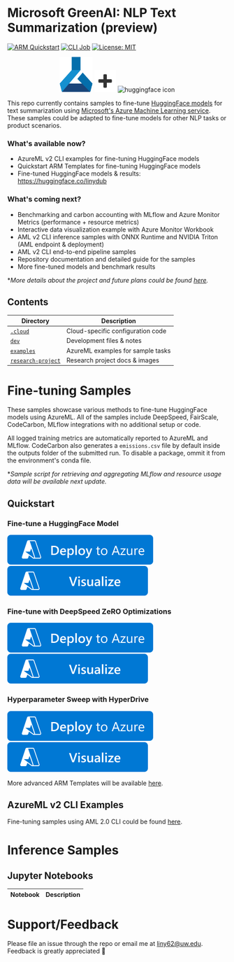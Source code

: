 # Microsoft GreenAI: NLP Text Summarization (preview)
[![ARM Quickstart](../../actions/workflows/arm-cmd-job-pytorch.yml/badge.svg)](../../actions/workflows/arm-cmd-job-pytorch.yml) [![CLI Job](../../actions/workflows/cli-cmd-job-basic.yml/badge.svg)](../../actions/workflows/cli-cmd-job-basic.yml) [![License: MIT](https://img.shields.io/badge/License-MIT-blue.svg)](./LICENSE)

<p align="center">
  <img src="research-project/images/azureml-icon.png" alt="azureml icon" height="80"/>
  <img src="research-project/images/plus-icon.png" alt="plus" height="50"/>
  <img src="https://huggingface.co/front/assets/huggingface_logo.svg" alt="huggingface icon" height="80"/>
</p>

This repo currently contains samples to fine-tune [HuggingFace models](https://huggingface.co/models) for text summarization using [Microsoft's Azure Machine Learning service](https://azure.microsoft.com/en-us/services/machine-learning-service/). These samples could be adapted to fine-tune models for other NLP tasks or product scenarios.

### What's available now?
* AzureML v2 CLI examples for fine-tuning HuggingFace models
* Quickstart ARM Templates for fine-tuning HuggingFace models
* Fine-tuned HuggingFace models & results: https://huggingface.co/linydub

### What's coming next?
* Benchmarking and carbon accounting with MLflow and Azure Monitor Metrics (performance + resource metrics)
* Interactive data visualization example with Azure Monitor Workbook
* AML v2 CLI inference samples with ONNX Runtime and NVIDIA Triton (AML endpoint & deployment)
* AML v2 CLI end-to-end pipeline samples
* Repository documentation and detailed guide for the samples
* More fine-tuned models and benchmark results

**More details about the project and future plans could be found [here](../../projects).*

## Contents
| Directory | Description |
| --------- | ----------- |
| [`.cloud`](./.cloud) | Cloud-specific configuration code |
| [`dev`](./dev) | Development files & notes |
| [`examples`](./examples) | AzureML examples for sample tasks |
| [`research-project`](./research-project) | Research project docs & images |

# Fine-tuning Samples
These samples showcase various methods to fine-tune HuggingFace models using AzureML. All of the samples include DeepSpeed, FairScale, CodeCarbon, MLflow integrations with no additional setup or code.

All logged training metrics are automatically reported to AzureML and MLflow. CodeCarbon also generates a `emissions.csv` file by default inside the outputs folder of the submitted run. To disable a package, ommit it from the environment's conda file.

**Sample script for retrieving and aggregating MLflow and resource usage data will be available next update.*

## Quickstart

### Fine-tune a HuggingFace Model
[![Deploy to Azure](https://raw.githubusercontent.com/Azure/azure-quickstart-templates/master/1-CONTRIBUTION-GUIDE/images/deploytoazure.svg?sanitize=true)](https://portal.azure.com/#create/Microsoft.Template/uri/https%3A%2F%2Fraw.githubusercontent.com%2Flinydub%2Fazureml%2Dgreenai%2Dtxtsum%2Fmain%2F%2Ecloud%2Fquickstart%2FazuredeployCmdJobPytorch%2Ejson)
[![Visualize](https://raw.githubusercontent.com/Azure/azure-quickstart-templates/master/1-CONTRIBUTION-GUIDE/images/visualizebutton.svg?sanitize=true)](http://armviz.io/#/?load=https://raw.githubusercontent.com/linydub/azureml-greenai-txtsum/main/.cloud/quickstart/azuredeployCmdJobPytorch.json)

### Fine-tune with DeepSpeed ZeRO Optimizations
[![Deploy to Azure](https://raw.githubusercontent.com/Azure/azure-quickstart-templates/master/1-CONTRIBUTION-GUIDE/images/deploytoazure.svg?sanitize=true)](https://portal.azure.com/#create/Microsoft.Template/uri/https%3A%2F%2Fraw.githubusercontent.com%2Flinydub%2Fazureml%2Dgreenai%2Dtxtsum%2Fmain%2F%2Ecloud%2Fquickstart%2FazuredeployCmdJobDeepspeed%2Ejson)
[![Visualize](https://raw.githubusercontent.com/Azure/azure-quickstart-templates/master/1-CONTRIBUTION-GUIDE/images/visualizebutton.svg?sanitize=true)](http://armviz.io/#/?load=https://raw.githubusercontent.com/linydub/azureml-greenai-txtsum/main/.cloud/quickstart/azuredeployCmdJobDeepspeed.json)

### Hyperparameter Sweep with HyperDrive
[![Deploy to Azure](https://raw.githubusercontent.com/Azure/azure-quickstart-templates/master/1-CONTRIBUTION-GUIDE/images/deploytoazure.svg?sanitize=true)](https://portal.azure.com/#create/Microsoft.Template/uri/https%3A%2F%2Fraw.githubusercontent.com%2Flinydub%2Fazureml%2Dgreenai%2Dtxtsum%2Fmain%2F%2Ecloud%2Fquickstart%2FazuredeploySweepJob%2Ejson)
[![Visualize](https://raw.githubusercontent.com/Azure/azure-quickstart-templates/master/1-CONTRIBUTION-GUIDE/images/visualizebutton.svg?sanitize=true)](http://armviz.io/#/?load=https://raw.githubusercontent.com/linydub/azureml-greenai-txtsum/main/.cloud/quickstart/azuredeploySweepJob.json)

More advanced ARM Templates will be available [here](./.cloud).

## AzureML v2 CLI Examples
Fine-tuning samples using AML 2.0 CLI could be found [here](./examples).

# Inference Samples

## Jupyter Notebooks
| Notebook | Description |
| -------- | ----------- |

# Support/Feedback
Please file an issue through the repo or email me at liny62@uw.edu. Feedback is greatly appreciated 🤗

